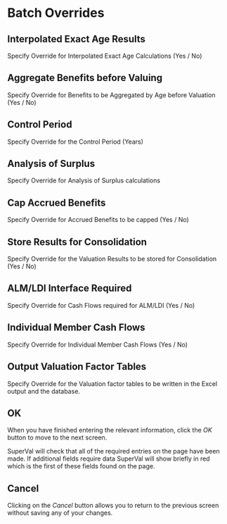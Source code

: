 # Batch Overrides



## Interpolated Exact Age Results

Specify Override for Interpolated Exact Age Calculations (Yes / No)

## Aggregate Benefits before Valuing

Specify Override for Benefits to be Aggregated by Age before Valuation
(Yes / No)

## Control Period

Specify Override for the Control Period (Years)

## Analysis of Surplus

Specify Override for Analysis of Surplus calculations

## Cap Accrued Benefits

Specify Override for Accrued Benefits to be capped (Yes / No)

## Store Results for Consolidation

Specify Override for the Valuation Results to be stored for
Consolidation (Yes / No)

## ALM/LDI Interface Required

Specify Override for Cash Flows required for ALM/LDI (Yes / No)

## Individual Member Cash Flows

Specify Override for Individual Member Cash Flows (Yes / No)

## Output Valuation Factor Tables

Specify Override for the Valuation factor tables to be written in the Excel output and the database.

## OK

When you have finished entering the relevant information, click the _OK_
button to move to the next screen.

SuperVal will check that all of the required entries on the page have
been made. If additional fields require data SuperVal will show briefly
in red which is the first of these fields found on the page.

## Cancel

Clicking on the _Cancel_ button allows you to return to the previous
screen without saving any of your changes.